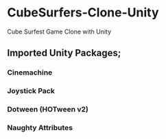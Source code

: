 # CubeSurfers-Clone-Unity
 Cube Surfest Game Clone with Unity


## Imported Unity Packages;
### Cinemachine
### Joystick Pack
### Dotween (HOTween v2)
### Naughty Attributes
